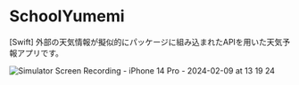 # SchoolYumemi
[Swift]
外部の天気情報が擬似的にパッケージに組み込まれたAPIを用いた天気予報アプリです。

![Simulator Screen Recording - iPhone 14 Pro - 2024-02-09 at 13 19 24](https://github.com/sparknanayamamoto/SchoolYumemi/assets/156158268/0262fa28-90d7-4c28-8c14-c48edfe0dbd8)


